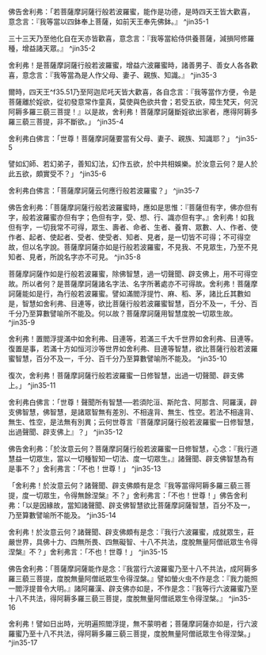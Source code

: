 佛告舍利弗：「若菩薩摩訶薩行般若波羅蜜，能作是功德，是時四天王皆大歡喜，意念言：『我等當以四鉢奉上菩薩，如前天王奉先佛鉢。』 ^jin35\-1

三十三天乃至他化自在天亦皆歡喜，意念言：『我等當給侍供養菩薩，減損阿修羅種，增益諸天眾。』 ^jin35\-2

舍利弗！是菩薩摩訶薩行般若波羅蜜，增益六波羅蜜時，諸善男子、善女人各各歡喜，意念言：『我等當為是人作父母、妻子、親族、知識。』 ^jin35\-3

爾時，四天王^f35.51乃至阿迦尼吒天皆大歡喜，各自念言：『我等當作方便，令是菩薩離於婬欲，從初發意常作童真，莫使與色欲共會；若受五欲，障生梵天，何況阿耨多羅三藐三菩提！』以是故，舍利弗！菩薩摩訶薩斷婬欲出家者，應得阿耨多羅三藐三菩提，非不斷欲。」 ^jin35\-4

舍利弗白佛言：「世尊！菩薩摩訶薩要當有父母、妻子、親族、知識耶？」 ^jin35\-5

譬如幻師、若幻弟子，善知幻法，幻作五欲，於中共相娛樂。於汝意云何？是人於此五欲，頗實受不？」 ^jin35\-6

舍利弗白佛言：「菩薩摩訶薩云何應行般若波羅蜜？」 ^jin35\-7

佛告舍利弗：「菩薩摩訶薩行般若波羅蜜時，應如是思惟：『菩薩但有字，佛亦但有字，般若波羅蜜亦但有字；色但有字，受、想、行、識亦但有字。』舍利弗！如我但有字，一切我常不可得，眾生、壽者、命者、生者、養育、眾數、人、作者、使作者、起者、使起者、受者、使受者、知者、見者，是一切皆不可得；不可得空故，但以名字說。菩薩摩訶薩亦如是行般若波羅蜜，不見我、不見眾生，乃至不見知者、見者，所說名字亦不可見。 ^jin35\-8

菩薩摩訶薩作如是行般若波羅蜜，除佛智慧，過一切聲聞、辟支佛上，用不可得空故。所以者何？是菩薩摩訶薩諸名字法、名字所著處亦不可得故。舍利弗！菩薩摩訶薩能如是行，為行般若波羅蜜。譬如滿閻浮提竹、麻、稻、茅，諸比丘其數如是，智慧如舍利弗、目連等，欲比菩薩行般若波羅蜜智慧，百分不及一，千分、百千分乃至算數譬喻所不能及。何以故？菩薩摩訶薩用智慧度脫一切眾生故。 ^jin35\-9

舍利弗！置閻浮提滿中如舍利弗、目連等，若滿三千大千世界如舍利弗、目連等。復置是事，若滿十方如恒河沙等世界如舍利弗、目連等智慧，欲比菩薩行般若波羅蜜智慧，百分不及一，千分、百千分乃至算數譬喻所不能及。 ^jin35\-10

復次，舍利弗！菩薩摩訶薩行般若波羅蜜一日修智慧，出過一切聲聞、辟支佛上。」 ^jin35\-11

舍利弗白佛言：「世尊！聲聞所有智慧──若須陀洹、斯陀含、阿那含、阿羅漢，辟支佛智慧，佛智慧，是諸眾智無有差別、不相違背、無生、性空。若法不相違背、無生、性空，是法無有別異；云何世尊言『菩薩摩訶薩行般若波羅蜜一日修智慧，出過聲聞、辟支佛上』？」 ^jin35\-12

佛告舍利弗：「於汝意云何？菩薩摩訶薩行般若波羅蜜一日修智慧，心念：『我行道慧益一切眾生，當以一切種智知一切法、度一切眾生。』諸聲聞、辟支佛智慧為有是事不？」舍利弗言：「不也！世尊！」 ^jin35\-13

「舍利弗！於汝意云何？諸聲聞、辟支佛頗有是念『我等當得阿耨多羅三藐三菩提，度一切眾生，令得無餘涅槃』不？」舍利弗言：「不也！世尊！」佛告舍利弗：「以是因緣故，當知諸聲聞、辟支佛智慧欲比菩薩摩訶薩智慧，百分不及一，乃至算數譬喻所不能及。 ^jin35\-14

舍利弗！於汝意云何？諸聲聞、辟支佛頗有是念：『我行六波羅蜜，成就眾生，莊嚴世界，具佛十力、四無所畏、四無礙智、十八不共法，度脫無量阿僧祇眾生令得涅槃』不？」舍利弗言：「不也！世尊！」 ^jin35\-15

佛告舍利弗：「菩薩摩訶薩能作是念：『我當行六波羅蜜乃至十八不共法，成阿耨多羅三藐三菩提，度脫無量阿僧祇眾生令得涅槃。』譬如螢火虫不作是念：『我力能照一閻浮提普令大明。』諸阿羅漢、辟支佛亦如是，不作是念：『我等行六波羅蜜乃至十八不共法，得阿耨多羅三藐三菩提，度脫無量阿僧祇眾生令得涅槃。』 ^jin35\-16

舍利弗！譬如日出時，光明遍照閻浮提，無不蒙明者；菩薩摩訶薩亦如是，行六波羅蜜乃至十八不共法，得阿耨多羅三藐三菩提，度脫無量阿僧祇眾生令得涅槃。」 ^jin35\-17
